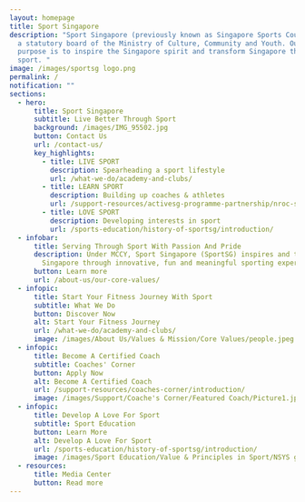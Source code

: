 ```yaml
---
layout: homepage
title: Sport Singapore
description: "Sport Singapore (previously known as Singapore Sports Council) is
  a statutory board of the Ministry of Culture, Community and Youth. Our core
  purpose is to inspire the Singapore spirit and transform Singapore through
  sport. "
image: /images/sportsg logo.png
permalink: /
notification: ""
sections:
  - hero:
      title: Sport Singapore
      subtitle: Live Better Through Sport
      background: /images/IMG_95502.jpg
      button: Contact Us
      url: /contact-us/
      key_highlights:
        - title: LIVE SPORT
          description: Spearheading a sport lifestyle
          url: /what-we-do/academy-and-clubs/
        - title: LEARN SPORT
          description: Building up coaches & athletes
          url: /support-resources/activesg-programme-partnership/nroc-sports/
        - title: LOVE SPORT
          description: Developing interests in sport
          url: /sports-education/history-of-sportsg/introduction/
  - infobar:
      title: Serving Through Sport With Passion And Pride
      description: Under MCCY, Sport Singapore (SportSG) inspires and transforms
        Singapore through innovative, fun and meaningful sporting experiences.
      button: Learn more
      url: /about-us/our-core-values/
  - infopic:
      title: Start Your Fitness Journey With Sport
      subtitle: What We Do
      button: Discover Now
      alt: Start Your Fitness Journey
      url: /what-we-do/academy-and-clubs/
      image: /images/About Us/Values & Mission/Core Values/people.jpeg
  - infopic:
      title: Become A Certified Coach
      subtitle: Coaches' Corner
      button: Apply Now
      alt: Become A Certified Coach
      url: /support-resources/coaches-corner/introduction/
      image: /images/Support/Coache's Corner/Featured Coach/Picture1.jpeg
  - infopic:
      title: Develop A Love For Sport
      subtitle: Sport Education
      button: Learn More
      alt: Develop A Love For Sport
      url: /sports-education/history-of-sportsg/introduction/
      image: /images/Sport Education/Value & Principles in Sport/NSYS generic.jpeg
  - resources:
      title: Media Center
      button: Read more
---
```

